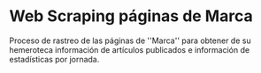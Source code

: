 # Web Scraping páginas de Marca

Proceso de rastreo de las páginas de ''Marca'' para obtener de su hemeroteca información de artículos publicados e información de estadísticas por jornada.
